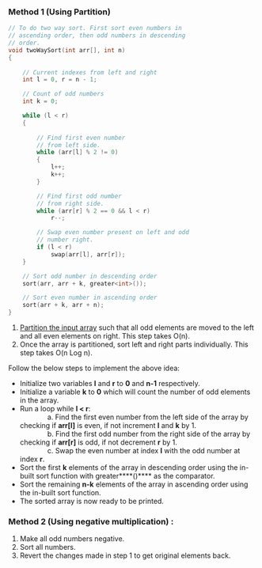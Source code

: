 ### Method 1 (Using Partition)  

```cpp
// To do two way sort. First sort even numbers in 
// ascending order, then odd numbers in descending 
// order. 
void twoWaySort(int arr[], int n) 
{ 
	
	// Current indexes from left and right 
	int l = 0, r = n - 1; 

	// Count of odd numbers 
	int k = 0; 

	while (l < r) 
	{ 
	
		// Find first even number 
		// from left side. 
		while (arr[l] % 2 != 0) 
		{ 
			l++; 
			k++; 
		} 

		// Find first odd number 
		// from right side. 
		while (arr[r] % 2 == 0 && l < r) 
			r--; 

		// Swap even number present on left and odd 
		// number right. 
		if (l < r) 
			swap(arr[l], arr[r]); 
	} 

	// Sort odd number in descending order 
	sort(arr, arr + k, greater<int>()); 

	// Sort even number in ascending order 
	sort(arr + k, arr + n); 
} 
```
1. [Partition the input array](https://www.geeksforgeeks.org/hoares-vs-lomuto-partition-scheme-quicksort/) such that all odd elements are moved to the left and all even elements on right. This step takes O(n).
2. Once the array is partitioned, sort left and right parts individually. This step takes O(n Log n).

Follow the below steps to implement the above idea:

- Initialize two variables ****l**** and ****r**** to ****0**** and ****n-1**** respectively.
- Initialize a variable ****k**** to ****0**** which will count the number of odd elements in the array.
- Run a loop while ****l < r****:  
                  a. Find the first even number from the left side of the array by checking if ****arr[l]**** is even, if not increment ****l**** and ****k**** by 1.  
                  b. Find the first odd number from the right side of the array by checking if ****arr[r]**** is odd, if not decrement ****r**** by 1.  
                  c. Swap the even number at index ****l**** with the odd number at index ****r****.
- Sort the first ****k**** elements of the array in descending order using the in-built sort function with greater****<int>()**** as the comparator.
- Sort the remaining ****n-k**** elements of the array in ascending order using the in-built sort function.
- The sorted array is now ready to be printed.

### Method 2 (Using negative multiplication) :  

1. Make all odd numbers negative.
2. Sort all numbers.
3. Revert the changes made in step 1 to get original elements back.